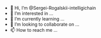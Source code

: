 - 👋 Hi, I’m @Sergei-Rogalskii-intelligichain
- 👀 I’m interested in ...
- 🌱 I’m currently learning ...
- 💞️ I’m looking to collaborate on ...
- 📫 How to reach me ...

<!---
Sergei-Rogalskii-intelligichain/Sergei-Rogalskii-intelligichain is a ✨ special ✨ repository because its `README.md` (this file) appears on your GitHub profile.
You can click the Preview link to take a look at your changes.
--->
